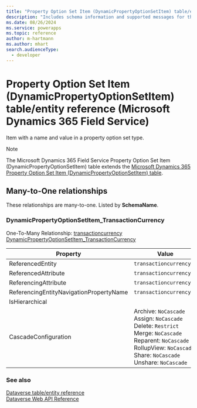 ```yaml
---
title: "Property Option Set Item (DynamicPropertyOptionSetItem) table/entity reference (Microsoft Dynamics 365 Field Service)"
description: "Includes schema information and supported messages for the Property Option Set Item (DynamicPropertyOptionSetItem) table/entity with Microsoft Dynamics 365 Field Service."
ms.date: 08/26/2024
ms.service: powerapps
ms.topic: reference
author: m-hartmann
ms.author: mhart
search.audienceType: 
  - developer
---
```


# Property Option Set Item (DynamicPropertyOptionSetItem) table/entity reference (Microsoft Dynamics 365 Field Service)

Item with a name and value in a property option set type.

> [!NOTE]
> The Microsoft Dynamics 365 Field Service Property Option Set Item (DynamicPropertyOptionSetItem) table extends the [Microsoft Dynamics 365 Property Option Set Item (DynamicPropertyOptionSetItem) table](/dynamics365/developer/entities/dynamicpropertyoptionsetitem).




## Many-to-One relationships

These relationships are many-to-one. Listed by **SchemaName**.

### <a name="BKMK_DynamicPropertyOptionSetItem_TransactionCurrency"></a> DynamicPropertyOptionSetItem_TransactionCurrency

One-To-Many Relationship: [transactioncurrency DynamicPropertyOptionSetItem_TransactionCurrency](transactioncurrency.md#BKMK_DynamicPropertyOptionSetItem_TransactionCurrency)

|Property|Value|
|---|---|
|ReferencedEntity|`transactioncurrency`|
|ReferencedAttribute|`transactioncurrencyid`|
|ReferencingAttribute|`transactioncurrencyid`|
|ReferencingEntityNavigationPropertyName|`transactioncurrencyid`|
|IsHierarchical||
|CascadeConfiguration|Archive: `NoCascade`<br />Assign: `NoCascade`<br />Delete: `Restrict`<br />Merge: `NoCascade`<br />Reparent: `NoCascade`<br />RollupView: `NoCascade`<br />Share: `NoCascade`<br />Unshare: `NoCascade`|



### See also

[Dataverse table/entity reference](../about-entity-reference.md)  
[Dataverse Web API Reference](/power-apps/developer/data-platform/webapi/reference/about)   

